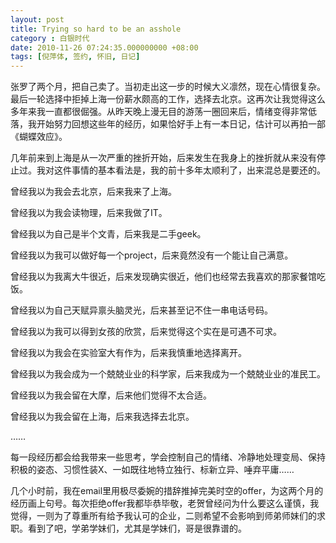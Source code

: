 ```yaml
---
layout: post 
title: Trying so hard to be an asshole 
category : 白银时代
date: 2010-11-26 07:24:35.000000000 +08:00
tags: [倪萍体, 签约, 怀旧, 日记]
---
```


张罗了两个月，把自己卖了。当初走出这一步的时候大义凛然，现在心情很复杂。最后一轮选择中拒掉上海一份薪水颇高的工作，选择去北京。这再次让我觉得这么多年来我一直都很倔强。从昨天晚上漫无目的游荡一圈回来后，情绪变得非常低落，我开始努力回想这些年的经历，如果恰好手上有一本日记，估计可以再拍一部《蝴蝶效应》。
  
几年前来到上海是从一次严重的挫折开始，后来发生在我身上的挫折就从来没有停止过。我对这件事情的基本看法是，我的前十多年太顺利了，出来混总是要还的。
  
曾经我以为我会去北京，后来我来了上海。
  
曾经我以为我会读物理，后来我做了IT。
  
曾经我以为自己是半个文青，后来我是二手geek。
  
曾经我以为我可以做好每一个project，后来竟然没有一个能让自己满意。
  
曾经我以为我离大牛很近，后来发现确实很近，他们也经常去我喜欢的那家餐馆吃饭。
  
曾经我以为自己天赋异禀头脑灵光，后来甚至记不住一串电话号码。
  
曾经我以为我可以得到女孩的欣赏，后来觉得这个实在是可遇不可求。
  
曾经我以为我会在实验室大有作为，后来我慎重地选择离开。
  
曾经我以为我会成为一个兢兢业业的科学家，后来我成为一个兢兢业业的准民工。
  
曾经我以为我会留在大摩，后来他们觉得不太合适。
  
曾经我以为我会留在上海，后来我选择去北京。
  
……
  
每一段经历都会给我带来一些思考，学会控制自己的情绪、冷静地处理变局、保持积极的姿态、习惯性装X、一如既往地特立独行、标新立异、唾弃平庸……
  
几个小时前，我在email里用极尽委婉的措辞推掉完美时空的offer，为这两个月的经历画上句号。每次拒绝offer我都毕恭毕敬，老贺曾经问为什么要这么谨慎，我觉得，一则为了尊重所有给予我认可的企业，二则希望不会影响到师弟师妹们的求职。看到了吧，学弟学妹们，尤其是学妹们，哥是很靠谱的。

